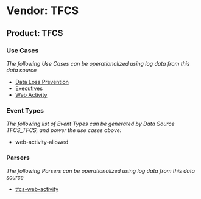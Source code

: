 Vendor: TFCS
============
Product: TFCS
-------------

### Use Cases

_The following Use Cases can be operationalized using log data from this data source_

* [Data Loss Prevention](usecase_data_loss_prevention.md)
* [Executives](usecase_executives.md)
* [Web Activity](usecase_web_activity.md)


### Event Types

_The following list of Event Types can be generated by Data Source TFCS_TFCS, and power the use cases above:_

- web-activity-allowed


### Parsers

_The following Parsers can be operationalized using log data from this data source_

* [tfcs-web-activity](parserContent_tfcs-web-activity.md)
